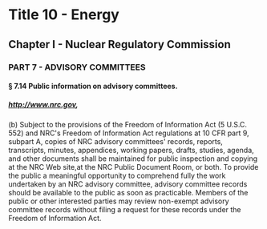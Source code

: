 
# Title 10 - Energy
## Chapter I - Nuclear Regulatory Commission
### PART 7 - ADVISORY COMMITTEES
#### § 7.14 Public information on advisory committees.
##### http://www.nrc.gov,

(b) Subject to the provisions of the Freedom of Information Act (5 U.S.C. 552) and NRC's Freedom of Information Act regulations at 10 CFR part 9, subpart A, copies of NRC advisory committees' records, reports, transcripts, minutes, appendices, working papers, drafts, studies, agenda, and other documents shall be maintained for public inspection and copying at the NRC Web site,at the NRC Public Document Room, or both. To provide the public a meaningful opportunity to comprehend fully the work undertaken by an NRC advisory committee, advisory committee records should be available to the public as soon as practicable. Members of the public or other interested parties may review non-exempt advisory committee records without filing a request for these records under the Freedom of Information Act.

